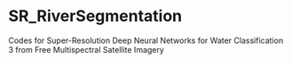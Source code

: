 # SR_RiverSegmentation
Codes for Super-Resolution Deep Neural Networks for Water Classification 3 from Free Multispectral Satellite Imagery
